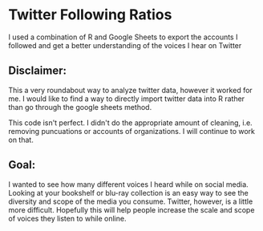 # Twitter Following Ratios
I used a combination of R and Google Sheets to export the accounts I followed and get a better understanding of the voices I hear on Twitter

## Disclaimer:
This a very roundabout way to analyze twitter data, however it worked for me. I would like to find a way to directly import twitter data into R rather than go through the google sheets method. 

This code isn't perfect. I didn't do the appropriate amount of cleaning, i.e. removing puncuations or accounts of organizations. I will continue to work on that. 

## Goal:
I wanted to see how many different voices I heard while on social media. Looking at your bookshelf or blu-ray collection is an easy way to see the diversity and scope of the media you consume. Twitter, however, is a little more difficult. Hopefully this will help people increase the scale and scope of voices they listen to while online. 
